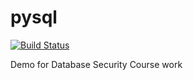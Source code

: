 # pysql
[![Build Status](https://travis-ci.org/mikefaraponov/pysql.svg?branch=master)](https://travis-ci.org/mikefaraponov/pysql)

Demo for Database Security Course work
